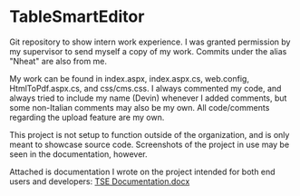 # TableSmartEditor

Git repository to show intern work experience. I was granted permission by my supervisor to send myself a copy of my work. Commits under the alias "Nheat" are also from me.

My work can be found in index.aspx, index.aspx.cs, web.config, HtmlToPdf.aspx.cs, and css/cms.css. I always commented my code, and always tried to include my name (Devin) whenever I added comments, but some non-Italian comments may also be my own. All code/comments regarding the upload feature are my own.

This project is not setup to function outside of the organization, and is only meant to showcase source code. Screenshots of the project in use may be seen in the documentation, however.

Attached is documentation I wrote on the project intended for both end users and developers:
[TSE Documentation.docx](https://github.com/Devin-Rue/TableSmartEditor/files/10149482/TSE.Documentation.docx)
